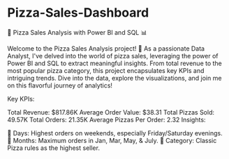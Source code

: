 # Pizza-Sales-Dashboard
🍕 Pizza Sales Analysis with Power BI and SQL 📊

Welcome to the Pizza Sales Analysis project! 🚀 As a passionate Data Analyst, I've delved into the world of pizza sales, leveraging the power of Power BI and SQL to extract meaningful insights. From total revenue to the most popular pizza category, this project encapsulates key KPIs and intriguing trends. Dive into the data, explore the visualizations, and join me on this flavorful journey of analytics!

Key KPIs:

Total Revenue: $817.86K
Average Order Value: $38.31
Total Pizzas Sold: 49.57K
Total Orders: 21.35K
Average Pizzas Per Order: 2.32
Insights:

📅 Days: Highest orders on weekends, especially Friday/Saturday evenings.
📆 Months: Maximum orders in Jan, Mar, May, & July.
🍕 Category: Classic Pizza rules as the highest seller.

